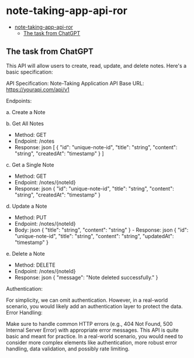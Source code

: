 # note-taking-app-api-ror

- [note-taking-app-api-ror](#note-taking-app-api-ror)
  - [The task from ChatGPT](#the-task-from-chatgpt)

## The task from ChatGPT

This API will allow users to create, read, update, and delete notes. Here's a basic specification:

API Specification: Note-Taking Application
API Base URL: https://yourapi.com/api/v1

Endpoints:

a. Create a Note

b. Get All Notes

- Method: GET
- Endpoint: /notes
- Response:
json [ { "id": "unique-note-id", "title": "string", "content": "string", "createdAt": "timestamp" } ]

c. Get a Single Note

- Method: GET
- Endpoint: /notes/{noteId}
- Response:
json { "id": "unique-note-id", "title": "string", "content": "string", "createdAt": "timestamp" }

d. Update a Note

- Method: PUT
- Endpoint: /notes/{noteId}
- Body:
json { "title": "string", "content": "string" } - Response:
json { "id": "unique-note-id", "title": "string", "content": "string", "updatedAt": "timestamp" }

e. Delete a Note

- Method: DELETE
- Endpoint: /notes/{noteId}
- Response:
json { "message": "Note deleted successfully." }

Authentication:

For simplicity, we can omit authentication. However, in a real-world scenario, you would likely add an authentication layer to protect the data.
Error Handling:

Make sure to handle common HTTP errors (e.g., 404 Not Found, 500 Internal Server Error) with appropriate error messages.
This API is quite basic and meant for practice. In a real-world scenario, you would need to consider more complex elements like authentication, more robust error handling, data validation, and possibly rate limiting.
